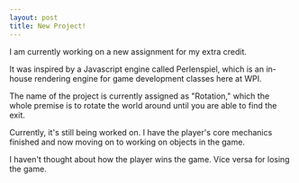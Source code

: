 ```yaml
---
layout: post
title: New Project!
---
```


I am currently working on a new assignment for my extra credit. 

It was inspired by a Javascript engine called Perlenspiel, which is an in-house rendering engine for game development classes here at WPI.

The name of the project is currently assigned as "Rotation," which the whole premise is to rotate the world around until you are able to find 
the exit.

Currently, it's still being worked on. I have the player's core mechanics finished and now moving on to working on objects in the game.

I haven't thought about how the player wins the game. Vice versa for losing the game. 